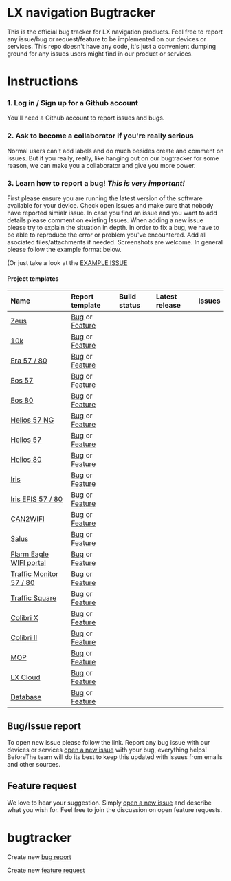 # LX navigation Bugtracker

This is the official bug tracker for LX navigation products. Feel free to report any issue/bug or request/feature to be implemented on our devices or services.
This repo doesn't have any code, it's just a convenient dumping ground for any issues users might find in our product or services.

# Instructions

### 1. Log in / Sign up for a Github account
You'll need a Github account to report issues and bugs.

### 2. Ask to become a collaborator if you're really serious
Normal users can't add labels and do much besides create and comment on issues. But if you really, really, like hanging out on our bugtracker for some reason, we can make you a collaborator and give you more power. 

### 3. Learn how to report a bug! *This is very important!*

First please ensure you are running the latest version of the software available for your device. 
Check open issues and make sure that nobody have reported simialr issue. In case you find an issue and you want to add details please comment on existing Issues.
When adding a new issue please try to explain the situation in depth.
In order to fix a bug, we have to be able to reproduce the error or problem you've encountered. Add all asociated files/attachments if needed. Screenshots are welcome.
In general please follow the example format below.

(Or just take a look at the [EXAMPLE ISSUE](#)

#### Project templates

| Name | Report template | Build status | Latest release | Issues                          |
|:-----|:----------------|:-------------|:---------------|:--------------------------------|
[Zeus](#) | [Bug](https://github.com/LXNavigation/bugtracker/issues/new?labels=bug,zeus&template=bug_report.md) or [Feature](https://github.com/LXNavigation/bugtracker/issues/new?labels=enhancement,zeus&template=feature_request.md) | | |
[10k](#) | [Bug](https://github.com/LXNavigation/bugtracker/issues/new?labels=bug,10k&template=bug_report.md) or [Feature](https://github.com/LXNavigation/bugtracker/issues/new?labels=enhancement,10k&template=feature_request.md) | | |
[Era 57 / 80](#) | [Bug](https://github.com/LXNavigation/bugtracker/issues/new?labels=bug,era&template=bug_report.md) or [Feature](https://github.com/LXNavigation/bugtracker/issues/new?labels=enhancement,era&template=feature_request.md) | | |
[Eos 57](#) | [Bug](https://github.com/LXNavigation/bugtracker/issues/new?labels=bug,eos_57_helios_57_ng&template=bug_report.md) or [Feature](https://github.com/LXNavigation/bugtracker/issues/new?labels=enhancement,eos_57_helios_57_ng&template=feature_request.md) | | |
[Eos 80](#) | [Bug](https://github.com/LXNavigation/bugtracker/issues/new?labels=bug,eos80&template=bug_report.md) or [Feature](https://github.com/LXNavigation/bugtracker/issues/new?labels=enhancement,eos80&template=feature_request.md) | | |
[Helios 57 NG](#) | [Bug](https://github.com/LXNavigation/bugtracker/issues/new?labels=bug,eos_57_helios_57_ng&template=bug_report.md) or [Feature](https://github.com/LXNavigation/bugtracker/issues/new?labels=enhancement,eos_57_helios_57_ng&template=feature_request.md) | | | 
[Helios 57](#) | [Bug](https://github.com/LXNavigation/bugtracker/issues/new?labels=bug,helios&template=bug_report.md) or [Feature](https://github.com/LXNavigation/bugtracker/issues/new?labels=enhancement,helios&template=feature_request.md) | | | 
[Helios 80](#) | [Bug](https://github.com/LXNavigation/bugtracker/issues/new?labels=bug,helios&template=bug_report.md) or [Feature](https://github.com/LXNavigation/bugtracker/issues/new?labels=enhancement,helios&template=feature_request.md) | | | 
[Iris](#) | [Bug](https://github.com/LXNavigation/bugtracker/issues/new?labels=bug,iris&template=bug_report.md) or [Feature](https://github.com/LXNavigation/bugtracker/issues/new?labels=enhancement,iris&template=feature_request.md) | | | 
[Iris EFIS 57 / 80](#) | [Bug](https://github.com/LXNavigation/bugtracker/issues/new?labels=bug,efis&template=bug_report.md) or [Feature](https://github.com/LXNavigation/bugtracker/issues/new?labels=enhancement,efis&template=feature_request.md) | | | 
[CAN2WIFI](#) | [Bug](https://github.com/LXNavigation/bugtracker/issues/new?labels=bug,can2wifi&template=bug_report.md) or [Feature](https://github.com/LXNavigation/bugtracker/issues/new?labels=enhancement,can2wifi&template=feature_request.md) | | | 
[Salus](#) | [Bug](https://github.com/LXNavigation/bugtracker/issues/new?labels=bug,salus&template=bug_report.md) or [Feature](https://github.com/LXNavigation/bugtracker/issues/new?labels=enhancement,salus&template=feature_request.md) | | | 
[Flarm Eagle WIFI portal](#) | [Bug](https://github.com/LXNavigation/bugtracker/issues/new?labels=bug,falrm_eagle_wifi&template=bug_report.md) or [Feature](https://github.com/LXNavigation/bugtracker/issues/new?labels=enhancement,flarm_eagle_wifi&template=feature_request.md) | | | 
[Traffic Monitor 57 / 80](#) | [Bug](https://github.com/LXNavigation/bugtracker/issues/new?labels=bug,traffic&template=bug_report.md) or [Feature](https://github.com/LXNavigation/bugtracker/issues/new?labels=enhancement,traffic&template=feature_request.md) | | | 
[Traffic Square](#) | [Bug](https://github.com/LXNavigation/bugtracker/issues/new?labels=bug,traffic&template=bug_report.md) or [Feature](https://github.com/LXNavigation/bugtracker/issues/new?labels=enhancement,traffic&template=feature_request.md) | | | 
[Colibri X](#) | [Bug](https://github.com/LXNavigation/bugtracker/issues/new?labels=bug,colibri_x&template=bug_report.md) or [Feature](https://github.com/LXNavigation/bugtracker/issues/new?labels=enhancement,colibri_x&template=feature_request.md) | | | 
[Colibri II](#) | [Bug](https://github.com/LXNavigation/bugtracker/issues/new?labels=bug,colibri_2&template=bug_report.md) or [Feature](https://github.com/LXNavigation/bugtracker/issues/new?labels=enhancement,colibri_2&template=feature_request.md) | | | 
[MOP](#) | [Bug](https://github.com/LXNavigation/bugtracker/issues/new?labels=bug,mop&template=bug_report.md) or [Feature](https://github.com/LXNavigation/bugtracker/issues/new?labels=enhancement,mop&template=feature_request.md) | | | 
[LX Cloud](#) | [Bug](https://github.com/LXNavigation/bugtracker/issues/new?labels=bug,cloud&template=bug_report.md) or [Feature](https://github.com/LXNavigation/bugtracker/issues/new?labels=enhancement,cloud&template=feature_request.md) | | | 
[Database](#) | [Bug](https://github.com/LXNavigation/bugtracker/issues/new?labels=bug,cloud&template=bug_report.md) or [Feature](https://github.com/LXNavigation/bugtracker/issues/new?labels=enhancement,cloud&template=feature_request.md) | | | 

## Bug/Issue report

To open new issue please follow the link. Report any bug issue with our devices or services [open a new issue](#) with your bug, everything helps! BeforeThe team will do its best to keep this updated with issues from emails and other sources.

## Feature request

We love to hear your suggestion. Simply [open a new issue](#) and describe what you wish for. Feel free to join the discussion on open feature requests.

# bugtracker

Create new [bug report](https://github.com/LXNavigation/bugtracker/issues/new?labels=bug&template=bug_report.md)

Create new [feature request](https://github.com/LXNavigation/bugtracker/issues/new?labels=enhancement&template=feature_request.md)



